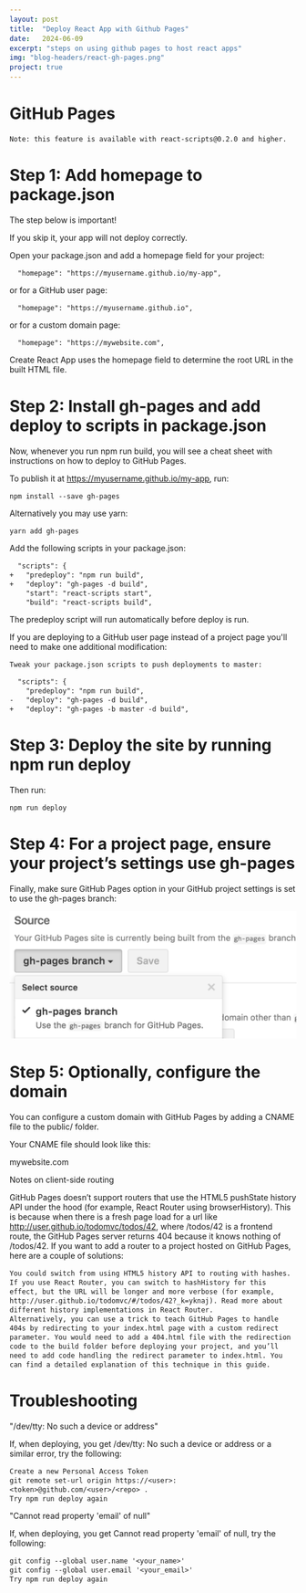 ```yaml
---
layout: post
title:  "Deploy React App with Github Pages"
date:   2024-06-09
excerpt: "steps on using github pages to host react apps"
img: "blog-headers/react-gh-pages.png" 
project: true  
---
```


# GitHub Pages

    Note: this feature is available with react-scripts@0.2.0 and higher.

# Step 1: Add homepage to package.json

The step below is important!

If you skip it, your app will not deploy correctly.

Open your package.json and add a homepage field for your project:
```
  "homepage": "https://myusername.github.io/my-app",
```
or for a GitHub user page:
```
  "homepage": "https://myusername.github.io",
```
or for a custom domain page:
```
  "homepage": "https://mywebsite.com",
```
Create React App uses the homepage field to determine the root URL in the built HTML file.


# Step 2: Install gh-pages and add deploy to scripts in package.json

Now, whenever you run npm run build, you will see a cheat sheet with instructions on how to deploy to GitHub Pages.

To publish it at https://myusername.github.io/my-app, run:
```
npm install --save gh-pages
```
Alternatively you may use yarn:
```
yarn add gh-pages
```
Add the following scripts in your package.json:
```
  "scripts": {
+   "predeploy": "npm run build",
+   "deploy": "gh-pages -d build",
    "start": "react-scripts start",
    "build": "react-scripts build",
```
The predeploy script will run automatically before deploy is run.

If you are deploying to a GitHub user page instead of a project page you'll need to make one additional modification:

    Tweak your package.json scripts to push deployments to master:
```
  "scripts": {
    "predeploy": "npm run build",
-   "deploy": "gh-pages -d build",
+   "deploy": "gh-pages -b master -d build",
```
# Step 3: Deploy the site by running npm run deploy

Then run:
```
npm run deploy
```
# Step 4: For a project page, ensure your project’s settings use gh-pages
Finally, make sure GitHub Pages option in your GitHub project settings is set to use the gh-pages branch:

![gh-pages-branch](/assets/img/blog/deploy-react-gh-pages/gh-pages-branch.png)


# Step 5: Optionally, configure the domain

You can configure a custom domain with GitHub Pages by adding a CNAME file to the public/ folder.

Your CNAME file should look like this:

mywebsite.com

Notes on client-side routing

GitHub Pages doesn’t support routers that use the HTML5 pushState history API under the hood (for example, React Router using browserHistory). This is because when there is a fresh page load for a url like http://user.github.io/todomvc/todos/42, where /todos/42 is a frontend route, the GitHub Pages server returns 404 because it knows nothing of /todos/42. If you want to add a router to a project hosted on GitHub Pages, here are a couple of solutions:

    You could switch from using HTML5 history API to routing with hashes. If you use React Router, you can switch to hashHistory for this effect, but the URL will be longer and more verbose (for example, http://user.github.io/todomvc/#/todos/42?_k=yknaj). Read more about different history implementations in React Router.
    Alternatively, you can use a trick to teach GitHub Pages to handle 404s by redirecting to your index.html page with a custom redirect parameter. You would need to add a 404.html file with the redirection code to the build folder before deploying your project, and you’ll need to add code handling the redirect parameter to index.html. You can find a detailed explanation of this technique in this guide.


# Troubleshooting
"/dev/tty: No such a device or address"

If, when deploying, you get /dev/tty: No such a device or address or a similar error, try the following:

    Create a new Personal Access Token
    git remote set-url origin https://<user>:<token>@github.com/<user>/<repo> .
    Try npm run deploy again

"Cannot read property 'email' of null"

If, when deploying, you get Cannot read property 'email' of null, try the following:

    git config --global user.name '<your_name>'
    git config --global user.email '<your_email>'
    Try npm run deploy again


